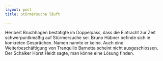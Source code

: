```yaml
---
layout: post
title: Stürmersuche läuft

---
```


Heribert Bruchhagen bestätigte im Doppelpass, dass die Eintracht zur Zeit schwerpuntkmäßig auf Stürmersuche sei. Bruno Hübner befinde sich in konkreten Gesprächen. Namen nannte er keine. Auch eine Weiterbeschäftigung von Tranquillo Barnetta scheint nicht ausgeschlossen. Der Schalker Horst Heldt sagte, man könne eine Lösung finden.


